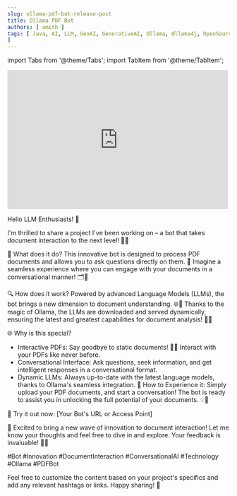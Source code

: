 ```yaml
---
slug: ollama-pdf-bot-release-post
title: Ollama PDF Bot
authors: [ amith ]
tags: [ Java, AI, LLM, GenAI, GenerativeAI, Ollama, Ollama4j, OpenSource, Developers
]
---
```


import Tabs from '@theme/Tabs';
import TabItem from '@theme/TabItem';

<iframe width="500" height="315" src="https://www.youtube.com/embed/QcI1oVNvInM" title="PDF Bot" frameborder="0" allow="accelerometer; autoplay; clipboard-write; encrypted-media; gyroscope; picture-in-picture; web-share" allowfullscreen></iframe>

Hello LLM Enthusiasts! 🚀

I'm thrilled to share a project I've been working on – a bot that takes document interaction to the next level! 🤖💼

📂 What does it do?
This innovative bot is designed to process PDF documents and allows you to ask questions directly on them. 🚀 Imagine a seamless experience where you can engage with your documents in a conversational manner! 🗂️💬

🔍 How does it work?
Powered by advanced Language Models (LLMs), the bot brings a new dimension to document understanding. 🌐🧠 Thanks to the magic of Ollama, the LLMs are downloaded and served dynamically, ensuring the latest and greatest capabilities for document analysis! 🚀🔗

🌐 Why is this special?

- Interactive PDFs: Say goodbye to static documents! 📄✨ Interact with your PDFs like never before.
- Conversational Interface: Ask questions, seek information, and get intelligent responses in a conversational format.
- Dynamic LLMs: Always up-to-date with the latest language models, thanks to Ollama's seamless integration.
🙌 How to Experience it:
Simply upload your PDF documents, and start a conversation! The bot is ready to assist you in unlocking the full potential of your documents. 💡🚀

🎉 Try it out now: [Your Bot's URL or Access Point]

🚀 Excited to bring a new wave of innovation to document interaction! Let me know your thoughts and feel free to dive in and explore. Your feedback is invaluable! 🚀💡

#Bot #Innovation #DocumentInteraction #ConversationalAI #Technology #Ollama #PDFBot

Feel free to customize the content based on your project's specifics and add any relevant hashtags or links. Happy sharing! 🌟

